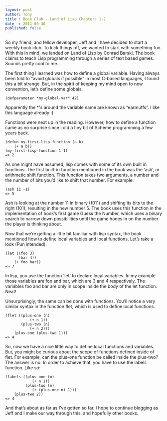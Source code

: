 ```yaml
---
layout: post
author: Tony
title : Book Club - Land of Lisp Chapters 1-2
date  : 2011-05-30
published: false
---
```


So my friend, and fellow developer, Jeff and I have decided to start a weekly book club. To kick things off, we wanted to start with something fun. With this in mind, we landed on Land of Lisp by Conrad Barski. The book claims to teach Lisp programming through a series of text based games. Sounds pretty cool to me…

The first thing I learned was how to define a global variable. Having always been told to “avoid globals if possible” in most C-based languages, I found this a bit strange. But, in the spirit of keeping my mind open to new convention, let’s define some globals.

```
(defparameter *my-global-var* 42)
```

Apparently the *'s around the variable name are known as “earmuffs”. I like this language already :)

Functions were next up in the reading. However, how to define a function came as no surprise since I did a tiny bit of Scheme programming a few years back.

```
(defun my-first-lisp-function (a b)
    (+ a b))
(my-first-lisp-function 1 1) 
=> 2
```

As one might have assumed, lisp comes with some of its own built in functions. The first built-in function mentioned in the book was the ‘ash’, or arithmetic shift function. This function takes two arguments, a number and the number of bits you’d like to shift that number. For example:

```
(ash 11 -1)
=> 5
```

Ash is looking at the number 11 in binary (1011) and shifting its bits to the right (101), resulting in the new number 5. The book uses this function in the implementation of book’s first game Guess the Number, which uses a binary search to narrow down possibilities until the game hones in on the number the player is thinking about.

Now that we’re getting a little bit familiar with lisp syntax, the book mentioned how to define local variables and local functions. Let’s take a look (Pun intended).

```
(let ((foo 3)
      (bar 4))
    (+ foo bar))
=> 7
```

In lisp, you use the function 'let’ to declare local variables. In my example those variables are foo and bar, which are 3 and 4 respectively. The variables foo and bar are only in scope inside the body of the let function. Neat!

Unsurprisingly, the same can be done with functions. You’ll notice a very similar syntax in the function flet, which is used to define local functions.

```
(flet ((plus-one (n)
           (+ n 1))
       (plus-two (n)
           (+ n 2)))
    (plus-one (plus-two 1)))
=> 4
```

So, now we have a nice little way to define local functions and variables. But, you might be curious about the scope of functions defined inside of flet. For example, can the plus-one function be called inside the plus-two? The answer is no. In order to achieve that, you have to use the labels function. Like so:

```
(labels ((plus-one (n)
            (+ n 1))
         (plus-two (n)
            (+ (plus-one n) 1)))
    (plus-two 2))
=> 4
```

And that’s about as far as I’ve gotten so far. I hope to continue blogging as Jeff and I make our way through this, and hopefully other books.
